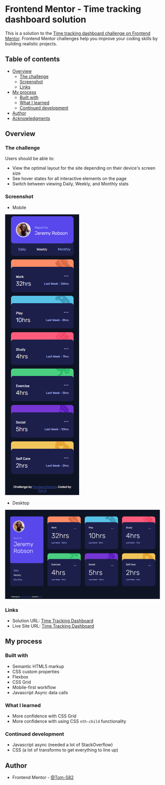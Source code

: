 # Frontend Mentor - Time tracking dashboard solution

This is a solution to the [Time tracking dashboard challenge on Frontend Mentor](https://www.frontendmentor.io/challenges/time-tracking-dashboard-UIQ7167Jw). Frontend Mentor challenges help you improve your coding skills by building realistic projects. 

## Table of contents

- [Overview](#overview)
  - [The challenge](#the-challenge)
  - [Screenshot](#screenshot)
  - [Links](#links)
- [My process](#my-process)
  - [Built with](#built-with)
  - [What I learned](#what-i-learned)
  - [Continued development](#continued-development)
- [Author](#author)
- [Acknowledgments](#acknowledgments)


## Overview

### The challenge

Users should be able to:

- View the optimal layout for the site depending on their device's screen size
- See hover states for all interactive elements on the page
- Switch between viewing Daily, Weekly, and Monthly stats

### Screenshot
- Mobile

![](./images/screenshot_01_M.png)

- Desktop

![](./images/screenshot_01.png)

### Links

- Solution URL: [Time Tracking Dashboard](https://github.com/Tom-S82/fm-time-tracking-dashboard.git)
- Live Site URL: [Time Tracking Dashboard](https://tom-s82.github.io/fm-time-tracking-dashboard/)

## My process

### Built with

- Semantic HTML5 markup
- CSS custom properties
- Flexbox
- CSS Grid
- Mobile-first workflow
- Javascript Async data calls


### What I learned

- More confidence with CSS Grid
- More confidence with using CSS `nth-child` functionality


### Continued development
- Javascript async (needed a lot of StackOverflow)
- CSS (a lot of transforms to get everything to line up)


## Author
- Frontend Mentor - [@Tom-S82](https://www.frontendmentor.io/profile/Tom-S82)